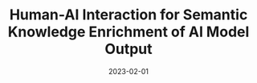 ---
title: "Human-AI Interaction for Semantic Knowledge Enrichment of AI Model Output"
collection: publications
permalink: /publication/2023-02-01-human-ai-interaction
excerpt: 'AI Model Building with Human-in-the-loop'
date: 2023-02-01
venue: 'Artificial Intelligence in Manufacturing'
citation: 'Chala, S. A., &amp; Gra�, A. (2023). Human-AI Interaction for Semantic Knowledge Enrichment of AI Model Output. In�Artificial Intelligence in Manufacturing: Enabling Intelligent, Flexible and Cost-Effective Production Through AI�(pp. 43-54). Cham: Springer Nature Switzerland.'
---